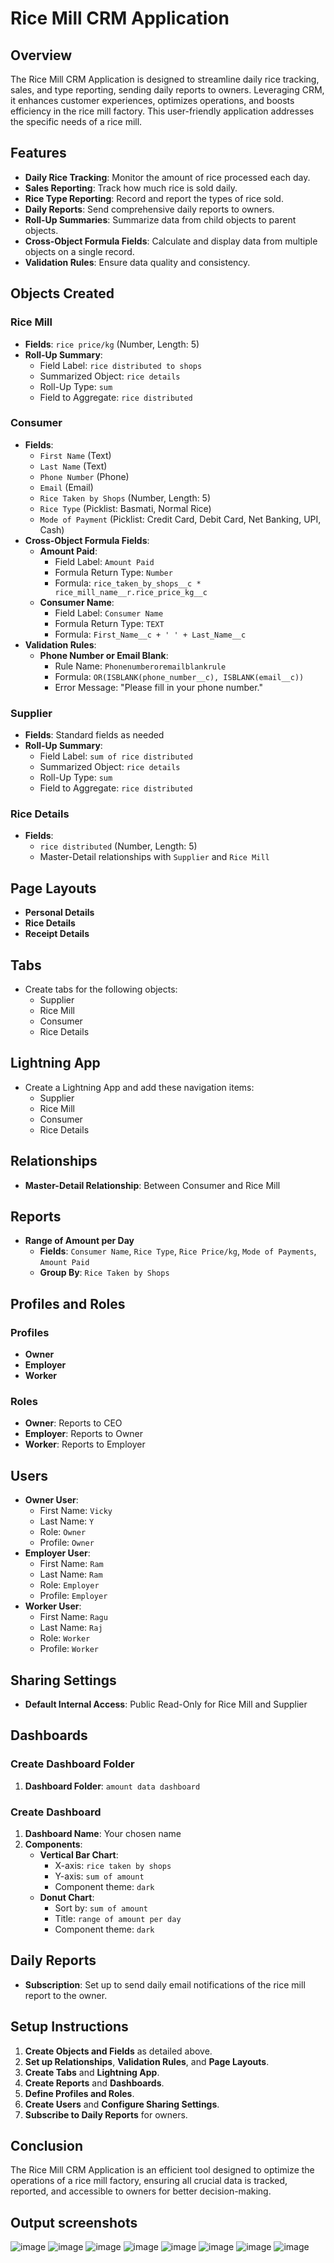 # Rice Mill CRM Application

## Overview
The Rice Mill CRM Application is designed to streamline daily rice tracking, sales, and type reporting, sending daily reports to owners. Leveraging CRM, it enhances customer experiences, optimizes operations, and boosts efficiency in the rice mill factory. This user-friendly application addresses the specific needs of a rice mill.

## Features
- **Daily Rice Tracking**: Monitor the amount of rice processed each day.
- **Sales Reporting**: Track how much rice is sold daily.
- **Rice Type Reporting**: Record and report the types of rice sold.
- **Daily Reports**: Send comprehensive daily reports to owners.
- **Roll-Up Summaries**: Summarize data from child objects to parent objects.
- **Cross-Object Formula Fields**: Calculate and display data from multiple objects on a single record.
- **Validation Rules**: Ensure data quality and consistency.

## Objects Created
### Rice Mill
- **Fields**: `rice price/kg` (Number, Length: 5)
- **Roll-Up Summary**:
  - Field Label: `rice distributed to shops`
  - Summarized Object: `rice details`
  - Roll-Up Type: `sum`
  - Field to Aggregate: `rice distributed`

### Consumer
- **Fields**:
  - `First Name` (Text)
  - `Last Name` (Text)
  - `Phone Number` (Phone)
  - `Email` (Email)
  - `Rice Taken by Shops` (Number, Length: 5)
  - `Rice Type` (Picklist: Basmati, Normal Rice)
  - `Mode of Payment` (Picklist: Credit Card, Debit Card, Net Banking, UPI, Cash)
- **Cross-Object Formula Fields**:
  - **Amount Paid**:
    - Field Label: `Amount Paid`
    - Formula Return Type: `Number`
    - Formula: `rice_taken_by_shops__c * rice_mill_name__r.rice_price_kg__c`
  - **Consumer Name**:
    - Field Label: `Consumer Name`
    - Formula Return Type: `TEXT`
    - Formula: `First_Name__c + ' ' + Last_Name__c`
- **Validation Rules**:
  - **Phone Number or Email Blank**:
    - Rule Name: `Phonenumberoremailblankrule`
    - Formula: `OR(ISBLANK(phone_number__c), ISBLANK(email__c))`
    - Error Message: "Please fill in your phone number."

### Supplier
- **Fields**: Standard fields as needed
- **Roll-Up Summary**:
  - Field Label: `sum of rice distributed`
  - Summarized Object: `rice details`
  - Roll-Up Type: `sum`
  - Field to Aggregate: `rice distributed`

### Rice Details
- **Fields**:
  - `rice distributed` (Number, Length: 5)
  - Master-Detail relationships with `Supplier` and `Rice Mill`

## Page Layouts
- **Personal Details**
- **Rice Details**
- **Receipt Details**

## Tabs
- Create tabs for the following objects:
  - Supplier
  - Rice Mill
  - Consumer
  - Rice Details

## Lightning App
- Create a Lightning App and add these navigation items:
  - Supplier
  - Rice Mill
  - Consumer
  - Rice Details

## Relationships
- **Master-Detail Relationship**: Between Consumer and Rice Mill

## Reports
- **Range of Amount per Day**
  - **Fields**: `Consumer Name`, `Rice Type`, `Rice Price/kg`, `Mode of Payments`, `Amount Paid`
  - **Group By**: `Rice Taken by Shops`

## Profiles and Roles
### Profiles
- **Owner**
- **Employer**
- **Worker**

### Roles
- **Owner**: Reports to CEO
- **Employer**: Reports to Owner
- **Worker**: Reports to Employer

## Users
- **Owner User**:
  - First Name: `Vicky`
  - Last Name: `Y`
  - Role: `Owner`
  - Profile: `Owner`
- **Employer User**:
  - First Name: `Ram`
  - Last Name: `Ram`
  - Role: `Employer`
  - Profile: `Employer`
- **Worker User**:
  - First Name: `Ragu`
  - Last Name: `Raj`
  - Role: `Worker`
  - Profile: `Worker`

## Sharing Settings
- **Default Internal Access**: Public Read-Only for Rice Mill and Supplier

## Dashboards
### Create Dashboard Folder
1. **Dashboard Folder**: `amount data dashboard`

### Create Dashboard
1. **Dashboard Name**: Your chosen name
2. **Components**:
   - **Vertical Bar Chart**:
     - X-axis: `rice taken by shops`
     - Y-axis: `sum of amount`
     - Component theme: `dark`
   - **Donut Chart**:
     - Sort by: `sum of amount`
     - Title: `range of amount per day`
     - Component theme: `dark`

## Daily Reports
- **Subscription**: Set up to send daily email notifications of the rice mill report to the owner.

## Setup Instructions
1. **Create Objects and Fields** as detailed above.
2. **Set up Relationships**, **Validation Rules**, and **Page Layouts**.
3. **Create Tabs** and **Lightning App**.
4. **Create Reports** and **Dashboards**.
5. **Define Profiles and Roles**.
6. **Create Users** and **Configure Sharing Settings**.
7. **Subscribe to Daily Reports** for owners.

## Conclusion
The Rice Mill CRM Application is an efficient tool designed to optimize the operations of a rice mill factory, ensuring all crucial data is tracked, reported, and accessible to owners for better decision-making.

## Output screenshots
![image](https://github.com/Nvinay-2003/A-CRM-APPLICATION-FOR-WHOLESALE-RICE-MILL/assets/111642478/36418fb5-9135-4f3d-a33e-e3a99cab6ec3)
![image](https://github.com/Nvinay-2003/A-CRM-APPLICATION-FOR-WHOLESALE-RICE-MILL/assets/111642478/6892826a-ad95-423a-b048-d0f1b5b0c01e)
![image](https://github.com/Nvinay-2003/A-CRM-APPLICATION-FOR-WHOLESALE-RICE-MILL/assets/111642478/9db4884a-1238-4d38-94d9-4588e09c307f)
![image](https://github.com/Nvinay-2003/A-CRM-APPLICATION-FOR-WHOLESALE-RICE-MILL/assets/111642478/ec4c70d4-020c-4017-afdc-c22d47eb9d59)
![image](https://github.com/Nvinay-2003/A-CRM-APPLICATION-FOR-WHOLESALE-RICE-MILL/assets/111642478/60272a46-22f5-41fd-8ccd-7a6b69e41cd8)
![image](https://github.com/Nvinay-2003/A-CRM-APPLICATION-FOR-WHOLESALE-RICE-MILL/assets/111642478/a83cee84-25a7-41fa-b0e1-eb1e7df31033)
![image](https://github.com/Nvinay-2003/A-CRM-APPLICATION-FOR-WHOLESALE-RICE-MILL/assets/111642478/eb4bcbce-4ae8-450f-9bc7-36a68ffb5a31)
![image](https://github.com/Nvinay-2003/A-CRM-APPLICATION-FOR-WHOLESALE-RICE-MILL/assets/111642478/fcdac646-4d88-4dc9-8e2f-e3367e457a7a)


